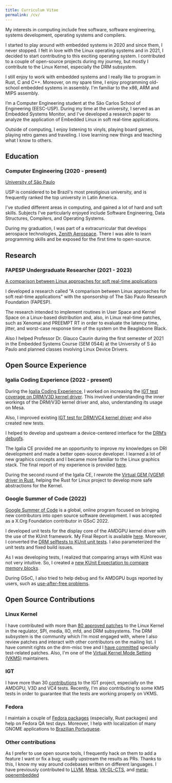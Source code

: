 ```yaml
---
title: Curriculum Vitae
permalink: /cv/
---
```


My interests in computing include free software, software engineering, systems
development, operating systems and compilers.

I started to play around with embedded systems in 2020 and since them, I never
stopped. I felt in love with the Linux operating systems and in 2021, I decided
to start contributing to this exciting operating system. I contributed to a
couple of open-source projects during my journey, but mostly I contribute to the
Linux Kernel, especially the DRM subsystem.

I still enjoy to work with embedded systems and I really like to program in
Rust, C and C++. Moreover, on my spare time, I enjoy programming old-school
embedded systems in assembly. I'm familiar to the x86, ARM and MIPS assembly.

I’m a Computer Engineering student at the São Carlos School of Engineering
(EESC-USP). During my time at the university, I served as an Embedded Systems
Monitor, and I've developed a research paper to analyze the application of
Embedded Linux in soft real-time applications.

Outside of computing, I enjoy listening to vinyls, playing board games, playing
retro games and traveling. I love learning new things and teaching what I know
to others.

## Education

### Computer Engineering (2020 - present)

[University of São Paulo](https://usp.br)

USP is considered to be Brazil's most prestigious university, and is frequently
ranked the top university in Latin America.

I've studied different areas in computing, and gained a lot of hard and soft
skills. Subjects I've particularly enjoyed include Software Engineering,
Data Structures, Compilers, and Operating Systems.

During my graduation, I was part of a extracurricular that develops aerospace
technologies, [Zenith Aerospace](https://zenith.eesc.usp.br/). There I was able
to learn programming skills and be exposed for the first time to open-source.

## Research

### FAPESP Undergraduate Researcher (2021 - 2023)

[A comparison between Linux approaches for soft real-time
applications](https://bv.fapesp.br/en/bolsas/200524/a-comparison-between-linux-approaches-for-soft-real-time-applications/)

I developed a research called "A comparison between Linux approaches for soft
real-time applications" with the sponsorship of The São Paulo Research Foundation
(FAPESP).

The research intended to implement routines in User Space and Kernel Space on a
Linux-based distribution and, also, in Linux real-time patches, such as Xenomai
and PREEMPT RT in order to evaluate the latency time, jitter, and worst-case
response time of the system on the Beaglebone Black.

Also I helped Professor Dr. Glauco Caurin during the first semester of 2021 in
the Embedded Systems Course (SEM 0544) at the University of S ̃ao Paulo and
planned classes involving Linux Device Drivers.

## Open Source Experience

### Igalia Coding Experience (2022 - present)

During the [Igalia Coding
Experience](https://www.igalia.com/coding-experience/),
I worked on increasing the [IGT test coverage on DRM/V3D kernel
driver](https://patchwork.freedesktop.org/series/109011/). This
involved understanding the inner workings of the DRM/V3D kernel driver and,
also, understanding its usage on Mesa.

Also, I improved existing [IGT test for DRM/VC4 kernel
driver](https://patchwork.freedesktop.org/series/110948/) and also created
new tests.

I helped to develop and upstream a device-centered interface for the [DRM’s
debugfs](https://patchwork.freedesktop.org/series/111216/).

The Igalia CE provided me an opportunity to improve my knowledges on DRI
development and made a better open-source developer. I learned a lot of new
graphics concepts and I became more familiar to the Linux graphics stack. The
final report of my experience is provided
[here](/january-update-finishing-my-igalia-ce/).

During the second round of the Igalia CE, I rewrote the [Virtual GEM (VGEM)
driver in Rust](/rust-for-vgem/), helping the Rust
for Linux project to develop more safe abstractions for the Kernel.

### Google Summer of Code (2022)

[Google Summer of Code](https://summerofcode.withgoogle.com/) is a global,
online program focused on bringing new contributors into open source software
development. I was accepted as a X.Org Foundation contributor in GSoC 2022.

I developed unit tests for the display core of the AMDGPU kernel
driver with the use of the KUnit framework. My Final Report is available
[here](/gsoc-final-report/). Moreover, I converted
the [DRM selftests to KUnit unit tests](https://patchwork.freedesktop.org/series/106128/).
I also parameterized the unit tests and fixed build issues.

As I was developing tests, I realized that comparing arrays with KUnit was not
very intuitive. So, I created a [new KUnit Expectation to compare memory
blocks](https://git.kernel.org/pub/scm/linux/kernel/git/shuah/linux-kselftest.git/commit/?h=kunit&id=b8a926bea8b1e790b0afe21359c086e3ee08aee5).

During GSoC, I also tried to help debug and fix AMDGPU bugs reported by users,
such as [use-after-free problems](https://git.kernel.org/pub/scm/linux/kernel/git/torvalds/linux.git/commit/?id=bbca24d0a3c11193bafb9e174f89f52a379006e3).

## Open Source Contributions

### Linux Kernel

I have contributed with more than [80 approved
patches](https://git.kernel.org/pub/scm/linux/kernel/git/torvalds/linux.git/log/?qt=author&q=Ma%C3%ADra+Canal)
to the Linux Kernel in the regulator, SPI, media, IIO, mfd, and DRM subsystems.
The DRM subsystem is the community which I’m most engaged with, where I also
review patches and interact with other contributors on the mailing list. I have
commit rights on the drm-misc tree and I [have
committed](https://git.kernel.org/pub/scm/linux/kernel/git/torvalds/linux.git/log/?qt=committer&q=Ma%C3%ADra+Canal)
specially test-related patches. Also, I'm one of the [Virtual Kernel Mode Setting
(VKMS)](https://dri.freedesktop.org/docs/drm/gpu/vkms.html) maintainers.

### IGT

I have more than 30 [contributions](https://gitlab.freedesktop.org/drm/igt-gpu-tools/-/commits/master?search=Ma%C3%ADra+Canal) to the IGT project, especially on the AMDGPU,
V3D and VC4 tests. Recently, I'm also contributing to some KMS tests in order to
guarantee that the tests are working properly on VKMS.

### Fedora

I maintain a couple of [Fedora
packages](https://src.fedoraproject.org/user/mairacanal) (especially, Rust
packages) and help on Fedora QA test days. Moreover, I help with localization of
many GNOME applications to [Brazilian
Portuguese](https://l10n.gnome.org/users/mairacanal/).

### Other contributions

As I prefer to use open source tools, I frequently hack on them to add a feature
I want or fix a bug; usually upstream the results as PRs. Thanks to this, I know
my way around codebases written on different languages. I have previously
contributed to
[LLVM](https://github.com/llvm/llvm-project/commits?author=mairacanal),
[Mesa](https://gitlab.freedesktop.org/mesa/mesa/-/commits/main?search=Ma%C3%ADra+Canal),
[VK-GL-CTS](https://github.com/KhronosGroup/VK-GL-CTS/commits?author=mairacanal), and
[meta-openembedded](https://lists.openembedded.org/g/openembedded-devel/message/93534)
